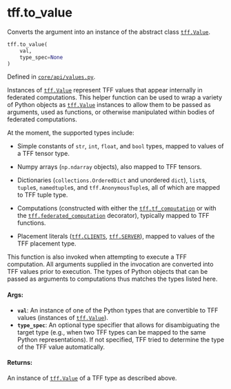 <div itemscope itemtype="http://developers.google.com/ReferenceObject">
<meta itemprop="name" content="tff.to_value" />
<meta itemprop="path" content="Stable" />
</div>

# tff.to_value

Converts the argument into an instance of the abstract class
<a href="../tff/Value.md"><code>tff.Value</code></a>.

```python
tff.to_value(
    val,
    type_spec=None
)
```

Defined in
[`core/api/values.py`](http://github.com/tensorflow/federated/tree/master/tensorflow_federated/python/core/api/values.py).

<!-- Placeholder for "Used in" -->

Instances of <a href="../tff/Value.md"><code>tff.Value</code></a> represent TFF
values that appear internally in federated computations. This helper function
can be used to wrap a variety of Python objects as
<a href="../tff/Value.md"><code>tff.Value</code></a> instances to allow them to
be passed as arguments, used as functions, or otherwise manipulated within
bodies of federated computations.

At the moment, the supported types include:

*   Simple constants of `str`, `int`, `float`, and `bool` types, mapped to
    values of a TFF tensor type.

*   Numpy arrays (`np.ndarray` objects), also mapped to TFF tensors.

*   Dictionaries (`collections.OrderedDict` and unordered `dict`), `list`s,
    `tuple`s, `namedtuple`s, and `tff.AnonymousTuple`s, all of which are mapped
    to TFF tuple type.

*   Computations (constructed with either the
    <a href="../tff/tf_computation.md"><code>tff.tf_computation</code></a> or
    with the
    <a href="../tff/federated_computation.md"><code>tff.federated_computation</code></a>
    decorator), typically mapped to TFF functions.

*   Placement literals
    (<a href="../tff.md#CLIENTS"><code>tff.CLIENTS</code></a>,
    <a href="../tff.md#SERVER"><code>tff.SERVER</code></a>), mapped to values of
    the TFF placement type.

This function is also invoked when attempting to execute a TFF computation. All
arguments supplied in the invocation are converted into TFF values prior to
execution. The types of Python objects that can be passed as arguments to
computations thus matches the types listed here.

#### Args:

*   <b>`val`</b>: An instance of one of the Python types that are convertible to
    TFF values (instances of
    <a href="../tff/Value.md"><code>tff.Value</code></a>).
*   <b>`type_spec`</b>: An optional type specifier that allows for
    disambiguating the target type (e.g., when two TFF types can be mapped to
    the same Python representations). If not specified, TFF tried to determine
    the type of the TFF value automatically.

#### Returns:

An instance of <a href="../tff/Value.md"><code>tff.Value</code></a> of a TFF
type as described above.
